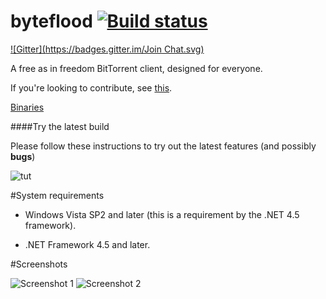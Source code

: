 byteflood [![Build status](https://ci.appveyor.com/api/projects/status/nar117j2jl0qk7q7?svg=true)](https://ci.appveyor.com/project/hexafluoride/byteflood)
=========
[![Gitter](https://badges.gitter.im/Join Chat.svg)](https://gitter.im/hexafluoride/byteflood?utm_source=badge&utm_medium=badge&utm_campaign=pr-badge&utm_content=badge)

A free as in freedom BitTorrent client, designed for everyone.

If you're looking to contribute, see [this](https://github.com/hexafluoride/byteflood/wiki/Priority-list).

[Binaries](https://github.com/hexafluoride/byteflood/releases)

####Try the latest build

Please follow these instructions to try out the latest features (and possibly **bugs**)

![tut](http://i.imgur.com/TqnUtFe.png)

#System requirements
- Windows Vista SP2 and later (this is a requirement by the .NET 4.5 framework).

- .NET Framework 4.5 and later.

#Screenshots

![Screenshot 1](http://i.imgur.com/pESz0NW.png)
![Screenshot 2](http://i.imgur.com/t6uejeJ.png)
